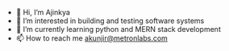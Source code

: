 - 👋 Hi, I’m Ajinkya
- 👀 I’m interested in building and testing software systems
- 🌱 I’m currently learning python and MERN stack development
- 📫 How to reach me akunjir@metronlabs.com

<!---
ajinkya-metron/ajinkya-metron is a ✨ special ✨ repository because its `README.md` (this file) appears on your GitHub profile.
You can click the Preview link to take a look at your changes.
--->
